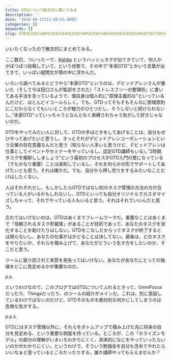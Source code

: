```yaml
---
title: GTDについて散文的に書いてみる
description: ''
date: '2010-04-11T11:48:53.000Z'
categories: []
keywords: []
slug: GTD%E3%81%AB%E3%81%A4%E3%81%84%E3%81%A6%E6%95%A3%E6%96%87%E7%9A%84%E3%81%AB%E6%9B%B8%E3%81%84%E3%81%A6%E3%81%BF%E3%82%8B
---
```

いいたくなったので散文的にまとめてみる。

ここ数日、ついったーで、[#gtdjp](http://search.twitter.com/search?lang=all&q=%23gtdjp) というハッシュタグが出てきていて、何人かがぽつぽつ投稿していて、という状態で、その中で”本家GTD”とかいう言葉が出てきて、いっぱい疑問文が頭の中に浮かんだ。

いろいろ調べてみるとどうやら”本家GTD”というのは、デビッドアレンさんが書いた（そして今は田口さんが監訳をされた）「ストレスフリーの整理術」に書いてある手法を言っているようで、僕自身は個人的に”原理主義的な”といっているんだけど、ほとんどイコールらしく。でも、GTDってそもそもそんなに原理原則にこだわらなくてもいいところが魅力のひとつだし、そうしないと続けられないし、”本家GTD”っていっちゃうとなんとなく束縛されちゃう気がして好きじゃないのだ。

GTDをやってみたい人に対して、GTDの手ほどきをしてあげることは、自分もぜひやってあげたいと思うし、きっとそれがデビッドアレンコーポレーションという企業の存在意義なんだと思う（知らない人多いと思うけど、デビッドアレンは仕事としてイベントやセミナーをやっているし、認定GTD講師もいる）。”2時間タスクを棚卸ししましょう”という最初のプロセスがGTD入門の壁になっている（でもかなり重要）ことは承知しているし、それを何らかの形でサポートしてあげたいとも思う。それは確かだ。でも、自分から押し売りをするみたいなことだけはしたくない。

人はそれぞれだし、もしかしたらGTDではない別のタスク管理の方法の方が合っている人がいるかもしれないし、GTDといっても自分オリジナルでカスタマイズしちゃって、それでやっている人もいると思う。それはそれでいいんだと思う。

忘れてはいけないのは、GTDはあくまでフレームワークだ。重要なことはあくまで「信頼されるタスク貯蔵庫」があることが目的であって、あなたのタスクを消化することを助けたりはしない。GTDをこなしたからってタスクが終了するとは限らないし、あなたの仕事がはかどることは決してない。最後は、どのタスクをやりたいか、それらを積み上げて、あなたがどういう生き方をしたいのか、そこだと思う。

ツールに振り回されて本質を見失ってはいけない。あなたがあなたにとっての価値をどこに見定めるかが重要なのだ。

p.s.  
  
というわけなので、このブログではGTDについてふれるときって、OmniFocusだったり、Thingsだったり、のツールの紹介がメインだ。これは、別に意図しているわけではないのだけど、GTDそのものを絶対的な何かにしてしまうのは危険な気がする。

p.p.s.  
  
GTDにはタスク管理以外に、それらをボトムアップで積み上げた先に将来の自分を見定める、という重要な側面を持っている。ところが、この「ホライズンモデル」の部分の理解がいまいちわかりにくく、具体的になにをやっていったらいいのかがわかりにくい。というわけで、そういう勉強会を自分も含めてやれたらいいなぁと思っているところだったりする。誰か講師やってもらえませんか？
